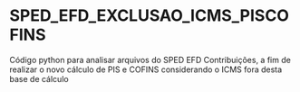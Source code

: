 # SPED_EFD_EXCLUSAO_ICMS_PISCOFINS
 Código python para analisar arquivos do SPED EFD Contribuições, a fim de realizar o novo cálculo de PIS e COFINS considerando o ICMS fora desta base de cálculo
